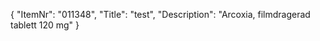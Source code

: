 {
  "ItemNr": "011348",
  "Title": "test",
  "Description": "Arcoxia, filmdragerad tablett 120 mg"
}